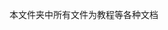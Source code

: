 <!--
 * @Description: documentation
 * @Author: Rockets.cn
 * @github: https://github.com/rockets-cn
 * @Email: rockets.xia@dfrobot.com
 * @Date: 2019-07-03 19:05:17
 * @LastEditors: Rockets.cn
 * @LastEditTime: 2019-07-03 19:06:28
 -->
本文件夹中所有文件为教程等各种文档